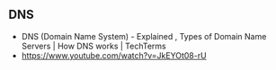 ## DNS
- DNS (Domain Name System) - Explained , Types of Domain Name Servers | How DNS works | TechTerms
- https://www.youtube.com/watch?v=JkEYOt08-rU
